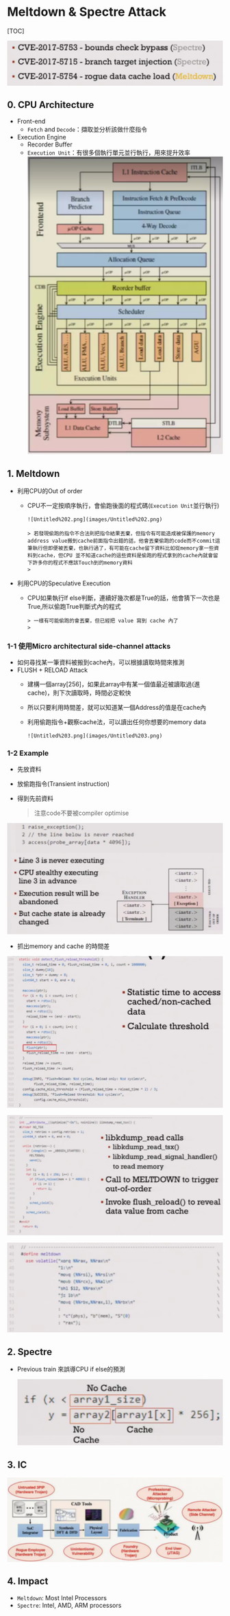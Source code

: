 # Meltdown & Spectre Attack

[TOC]

![Untitled.png](images/Untitled.png)

## 0. CPU Architecture

- Front-end
  - `Fetch` and `Decode`：擷取並分析該做什麼指令
- Execution Engine
  - Recorder Buffer
  - `Execution Unit`：有很多個執行單元並行執行，用來提升效率
        ![Untitled%201.png](images/Untitled%201.png)

## 1. Meltdown

- 利用CPU的Out of order
  - CPU不一定按順序執行，會偷跑後面的程式碼(`Execution Unit`並行執行)

        ![Untitled%202.png](images/Untitled%202.png)

        > 若發現偷跑的指令不合法則把指令結果丟棄，但指令有可能造成被保護的memory address value搬到cache前面指令出錯的話，他會丟棄偷跑的code而不commit這筆執行但即便被丟棄，也執行過了，有可能在cache留下資料比如從memory拿一些資料到cache，但CPU 並不知道cache的這些資料是偷跑的程式拿到的cache內就會留下許多你的程式不應該Touch到的memory資料
        >
- 利用CPU的Speculative Execution
  - CPU如果執行If else判斷，連續好幾次都是True的話，他會猜下一次也是True,所以偷跑True判斷式內的程式

        > 一樣有可能偷跑的會丟棄，但已經把 value 寫到 cache 內了
        >

### 1-1 使用Micro architectural side-channel attacks

- 如何尋找某一筆資料被搬到cache內，可以根據讀取時間來推測
- FLUSH + RELOAD Attack
  - 建構一個array[256]，如果此array中有某一個值最近被讀取過(進cache)，則下次讀取時，時間必定較快
  - 所以只要利用時間差，就可以知道某一個Address的值是在cache內
  - 利用偷跑指令+觀察cache法，可以讀出任何你想要的memory data

        ![Untitled%203.png](images/Untitled%203.png)

### 1-2 Example

- 先放資料
- 放偷跑指令(Transient instruction)

- 得到先前資料

    > 注意code不要被compiler optimise
    >

![Untitled%204.png](images/Untitled%204.png)

- 抓出memory and cache 的時間差

![Untitled%205.png](images/Untitled%205.png)

![Untitled%206.png](images/Untitled%206.png)

![Untitled%207.png](images/Untitled%207.png)

## 2. Spectre

- Previous train 來誤導CPU if else的預測

    ![Untitled%208.png](images/Untitled%208.png)

## 3. IC

![Untitled%209.png](images/Untitled%209.png)

## 4. Impact

- `Meltdown`: Most Intel Processors
- `Spectre`: Intel, AMD, ARM processors
